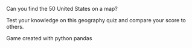 Can you find the 50 United States on a map? 

Test your knowledge on this geography quiz and compare your score to others.

Game created with python pandas
